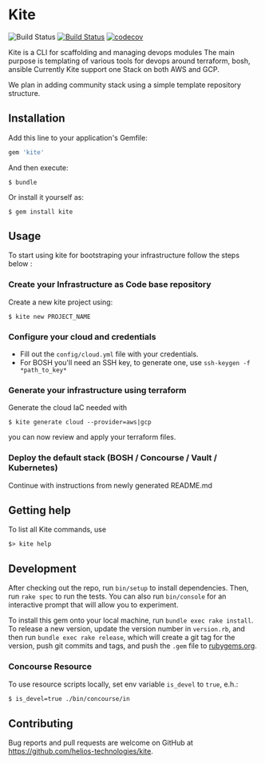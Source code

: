 # Kite

![Build Status](https://ci.helioscloud.com/api/v1/teams/heliostech/pipelines/kite/jobs/build-master/badge)
[![Build Status](https://travis-ci.org/helios-technologies/kite.svg?branch=master)](https://travis-ci.org/helios-technologies/kite)
[![codecov](https://codecov.io/gh/helios-technologies/kite/branch/master/graph/badge.svg)](https://codecov.io/gh/helios-technologies/kite)


Kite is a CLI for scaffolding and managing devops modules
The main purpose is templating of various tools for devops around terraform, bosh, ansible
Currently Kite support one Stack on both AWS and GCP.

We plan in adding community stack using a simple template repository structure.

## Installation

Add this line to your application's Gemfile:

```ruby
gem 'kite'
```

And then execute:

    $ bundle

Or install it yourself as:

    $ gem install kite

## Usage

To start using kite for bootstraping your infrastructure
follow the steps below :

### Create your Infrastructure as Code base repository

Create a new kite project using:

```
$ kite new PROJECT_NAME
```

### Configure your cloud and credentials

- Fill out the `config/cloud.yml` file with your credentials.
- For BOSH you'll need an SSH key, to generate one, use `ssh-keygen -f *path_to_key*`

### Generate your infrastructure using terraform

Generate the cloud IaC needed with

```
$ kite generate cloud --provider=aws|gcp
```

you can now review and apply your terraform files.

### Deploy the default stack (BOSH / Concourse / Vault / Kubernetes)

Continue with instructions from newly generated README.md

## Getting help

To list all Kite commands, use

```shell
$> kite help
```

## Development

After checking out the repo, run `bin/setup` to install dependencies. Then, run `rake spec` to run the tests. You can also run `bin/console` for an interactive prompt that will allow you to experiment.

To install this gem onto your local machine, run `bundle exec rake install`. To release a new version, update the version number in `version.rb`, and then run `bundle exec rake release`, which will create a git tag for the version, push git commits and tags, and push the `.gem` file to [rubygems.org](https://rubygems.org).

### Concourse Resource

To use resource scripts locally, set env variable `is_devel` to `true`, e.h.:

```sh
$ is_devel=true ./bin/concourse/in
```

## Contributing

Bug reports and pull requests are welcome on GitHub at https://github.com/helios-technologies/kite.
